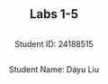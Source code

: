 <div style="display: flex; flex-direction: column; justify-content: center; align-items: center; height: 100vh;">

  <h2>Labs 1-5</h2>
  
  <p>Student ID: 24188515</p>
  <p>Student Name: Dayu Liu</p>

</div>

# Lab 1

## AWS Account and Log in

### [1] Log into an IAM user account created for you on AWS.
After receiving the email with original login cridentials, I logged-in and reseted my password accordingly.
http://127.0.0.1/assets/lab1-1.png

### [2] Search and open Identity Access Management
Clicked on the top-right panel to access `security cridentials`
http://127.0.0.1/assets/lab1-2.png

<p>Under the `access key` tab, create new access key and secret. Store the key and secret into somewhere private and secure.
http://127.0.0.1/assets/lab1-3.png

## Set up recent Linux OSes
I am running a windows machine, I decided to go with `ubuntus on windows` because it offers an isolated environment and separated file directory, which sets ease with file management.
http://127.0.0.1/assets/lab1-4.png

## Install Linux packages

### [1] Install Python 3.10.x
Because my ubuntu version is already `22.04`, I will get the lastest python version which is `3.10.12`.</p>

To update apt to latest version:
```
sudo apt update
sudo apt -y upgrade
```
http://127.0.0.1/assets/lab1-5.png

To check the latest version of python:
`python3 -V`

http://127.0.0.1/assets/lab1-6.png

To install pip3:

`sudo apt install -y python3-pip`

http://127.0.0.1/assets/lab1-7.png

### [2] Install awscli
To install AWS CLI and upgrade to latest version:
`pip3 install awscli --upgrade`
http://127.0.0.1/assets/lab1-8.png


### [3] Configure AWS
To configure and connect to Amazon EC2:
`aws configure`

http://127.0.0.1/assets/lab1-9.png


### [4] Install boto3
I find this step redundant as `botocore` is already inluded in AWS Cli package, but just for the spirit:
`pip3 install boto3`

http://127.0.0.1/assets/lab1-10.png

## Test the installed environment

### [1] Test the AWS environment
To confirm that we are connected to the `AWS environment`, run a simple command which prints out the region table.
`aws ec2 describe-regions --output table`

http://127.0.0.1/assets/lab1-11.png

### [2] Test the Python environment
We executed a command offered by AWS-Cli in the terminal, now we want to test on the python environment to achive a similar goal:
```
python3
    >>> import boto3
    >>> ec2 = boto3.client('ec2')
    >>> response = ec2.describe_regions()
    >>> print(response)
```

### [3] Write a Python script
Now we create a python script to wrap these lines in one file and also format the reponse into table structure.
The python script is located in `~\cits5503\lab1` in my Ubuntu machine.

#### (1) install dependencies
The pandas library is used here to convert un-tabulated data into structured table.
Run the following code to install the extra dependency
`pip install pandas`

#### (2) explain the code
The code in the script adds an extra step, the reponse data is sent as a parameter into pandas dataframe and then gets printed.
```
import boto3 as bt
import pandas as pd

  

ec2 = bt.client('ec2')

response = ec2.describe_regions()

regions = response['Regions']

regions_df = pd.DataFrame(regions)

print(regions_df)
```
#### (3) run the script
run the following code to execute the python script:
`python3 lab1.py`

  

## [4] get the results

After the script is executed, results are printed in a table structure

  

| --- | Endpoint | RegionName | OptInStatus |
| --- | --- | --- | --- |
0| ec2.ap-south-1.amazonaws.com| ap-south-1| opt-in-not-required
1| ec2.eu-north-1.amazonaws.com| eu-north-1| opt-in-not-required
2| ec2.eu-west-3.amazonaws.com| eu-west-3| opt-in-not-required
3| ec2.eu-west-2.amazonaws.com| eu-west-2| opt-in-not-required
4| ec2.eu-west-1.amazonaws.com| eu-west-1| opt-in-not-required
5| ec2.ap-northeast-3.amazonaws.com| ap-northeast-3| opt-in-not-required
6| ec2.ap-northeast-2.amazonaws.com| ap-northeast-2| opt-in-not-required
7| ec2.ap-northeast-1.amazonaws.com| ap-northeast-1| opt-in-not-required
8| ec2.ca-central-1.amazonaws.com| ca-central-1| opt-in-not-required
9| ec2.sa-east-1.amazonaws.com| sa-east-1| opt-in-not-required
10| ec2.ap-southeast-1.amazonaws.com| ap-southeast-1| opt-in-not-required
11| ec2.ap-southeast-2.amazonaws.com| ap-southeast-2| opt-in-not-required
12| ec2.eu-central-1.amazonaws.com| eu-central-1| opt-in-not-required
13| ec2.us-east-1.amazonaws.com| us-east-1| opt-in-not-required
14| ec2.us-east-2.amazonaws.com| us-east-2| opt-in-not-required
15| ec2.us-west-1.amazonaws.com| us-west-1| opt-in-not-required
16| ec2.us-west-2.amazonaws.com| us-west-2| opt-in-not-required



<div style="page-break-after: always;"></div>

# Lab 2

<div style="page-break-after: always;"></div>

# Lab 3

<div style="page-break-after: always;"></div>

# Lab 4

<div style="page-break-after: always;"></div>

# Lab 5
